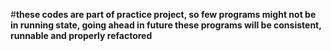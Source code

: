 #**these codes are part of practice project, so few programs might not be in running state, going ahead in future these programs will be consistent, runnable and properly refactored**
